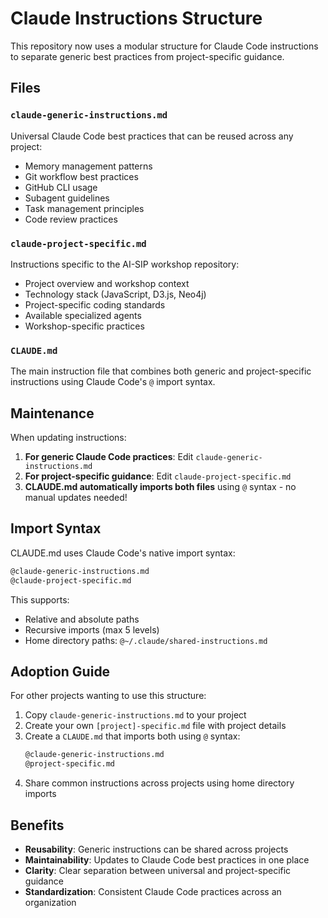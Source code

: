# Claude Instructions Structure

This repository now uses a modular structure for Claude Code instructions to separate generic best practices from project-specific guidance.

## Files

### `claude-generic-instructions.md`
Universal Claude Code best practices that can be reused across any project:
- Memory management patterns
- Git workflow best practices
- GitHub CLI usage
- Subagent guidelines
- Task management principles
- Code review practices

### `claude-project-specific.md`
Instructions specific to the AI-SIP workshop repository:
- Project overview and workshop context
- Technology stack (JavaScript, D3.js, Neo4j)
- Project-specific coding standards
- Available specialized agents
- Workshop-specific practices

### `CLAUDE.md`
The main instruction file that combines both generic and project-specific instructions using Claude Code's `@` import syntax.

## Maintenance

When updating instructions:

1. **For generic Claude Code practices**: Edit `claude-generic-instructions.md`
2. **For project-specific guidance**: Edit `claude-project-specific.md`
3. **CLAUDE.md automatically imports both files** using `@` syntax - no manual updates needed!

## Import Syntax

CLAUDE.md uses Claude Code's native import syntax:
```markdown
@claude-generic-instructions.md
@claude-project-specific.md
```

This supports:
- Relative and absolute paths
- Recursive imports (max 5 levels)
- Home directory paths: `@~/.claude/shared-instructions.md`

## Adoption Guide

For other projects wanting to use this structure:

1. Copy `claude-generic-instructions.md` to your project
2. Create your own `[project]-specific.md` file with project details
3. Create a `CLAUDE.md` that imports both using `@` syntax:
   ```markdown
   @claude-generic-instructions.md
   @project-specific.md
   ```
4. Share common instructions across projects using home directory imports

## Benefits

- **Reusability**: Generic instructions can be shared across projects
- **Maintainability**: Updates to Claude Code best practices in one place
- **Clarity**: Clear separation between universal and project-specific guidance
- **Standardization**: Consistent Claude Code practices across an organization